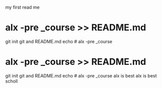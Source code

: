 my first read me
# alx -pre _course >> README.md
git init
git and README.md
echo # alx -pre _course
# alx -pre _course >> README.md
git init
git and README.md
echo # alx -pre _course
alx is best
alx is best scholl

